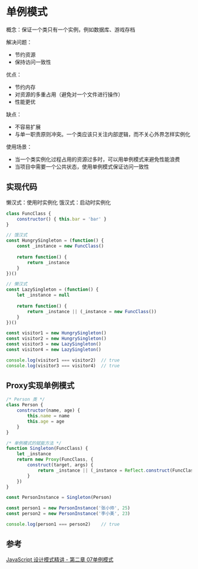 # 单例模式
概念：保证一个类只有一个实例，例如数据库、游戏存档

解决问题：
- 节约资源
- 保持访问一致性

优点：
- 节约内存
- 对资源的多重占用（避免对一个文件进行操作）
- 性能更优

缺点：
- 不容易扩展
- 与单一职责原则冲突。一个类应该只关注内部逻辑，而不关心外界怎样实例化

使用场景：
- 当一个类实例化过程占用的资源过多时，可以用单例模式来避免性能浪费
- 当项目中需要一个公共状态，使用单例模式保证访问一致性

## 实现代码
懒汉式：使用时实例化
饿汉式：启动时实例化

```javascript
class FuncClass {
    constructor() { this.bar = 'bar' }
}

// 饿汉式
const HungrySingleton = (function() {
    const _instance = new FuncClass()
    
    return function() {
        return _instance
    }
})()

// 懒汉式
const LazySingleton = (function() {
    let _instance = null
    
    return function() {
        return _instance || (_instance = new FuncClass())
    }
})()

const visitor1 = new HungrySingleton()
const visitor2 = new HungrySingleton()
const visitor3 = new LazySingleton()
const visitor4 = new LazySingleton()

console.log(visitor1 === visitor2)	// true
console.log(visitor3 === visitor4)	// true
```

## Proxy实现单例模式
```javascript
/* Person 类 */
class Person {
    constructor(name, age) {
        this.name = name
        this.age = age
    }
}

/* 单例模式的赋能方法 */
function Singleton(FuncClass) {
    let _instance
    return new Proxy(FuncClass, { 
        construct(target, args) {
            return _instance || (_instance = Reflect.construct(FuncClass, args)) // 使用 new FuncClass(...args) 也可以
        }
    })
}

const PersonInstance = Singleton(Person)

const person1 = new PersonInstance('张小帅', 25)
const person2 = new PersonInstance('李小美', 23)

console.log(person1 === person2)	// true
```

## 参考
[JavaScript 设计模式精讲 - 第二章 07单例模式](http://www.imooc.com/read/38#catalog)
